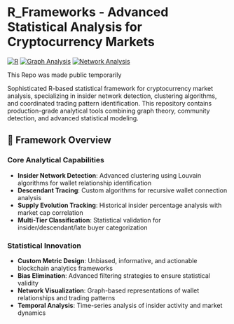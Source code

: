 # R_Frameworks - Advanced Statistical Analysis for Cryptocurrency Markets

[![R](https://img.shields.io/badge/R-4.0+-blue.svg)](https://www.r-project.org/)
[![Graph Analysis](https://img.shields.io/badge/Graph-Theory-green.svg)](https://igraph.org/r/)
[![Network Analysis](https://img.shields.io/badge/Network-Clustering-orange.svg)](https://en.wikipedia.org/wiki/Community_detection)

This Repo was made public temporarily

Sophisticated R-based statistical framework for cryptocurrency market analysis, specializing in insider network detection, clustering algorithms, and coordinated trading pattern identification. This repository contains production-grade analytical tools combining graph theory, community detection, and advanced statistical modeling.

## 🎯 Framework Overview

### Core Analytical Capabilities
- **Insider Network Detection**: Advanced clustering using Louvain algorithms for wallet relationship identification
- **Descendant Tracing**: Custom algorithms for recursive wallet connection analysis
- **Supply Evolution Tracking**: Historical insider percentage analysis with market cap correlation
- **Multi-Tier Classification**: Statistical validation for insider/descendant/late buyer categorization

### Statistical Innovation
- **Custom Metric Design**: Unbiased, informative, and actionable blockchain analytics frameworks
- **Bias Elimination**: Advanced filtering strategies to ensure statistical validity
- **Network Visualization**: Graph-based representations of wallet relationships and trading patterns
- **Temporal Analysis**: Time-series analysis of insider activity and market dynamics

